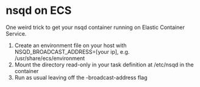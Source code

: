 # nsqd on ECS

One weird trick to get your nsqd container running on Elastic Container Service.

1. Create an environment file on your host with NSQD_BROADCAST_ADDRESS=[your ip], e.g. /usr/share/ecs/environment
2. Mount the directory read-only in your task definition at /etc/nsqd in the container
3. Run as usual leaving off the -broadcast-address flag
